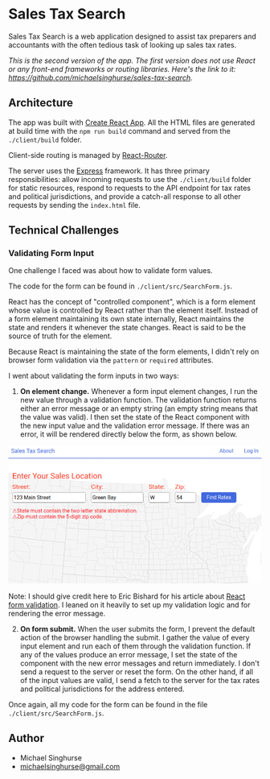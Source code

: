 # Sales Tax Search

Sales Tax Search is a web application designed to assist tax preparers and
accountants with the often tedious task of looking up sales tax rates.

*This is the second version of the app. The first version does not use React or
any front-end frameworks or routing libraries. Here's the link to it: 
https://github.com/michaelsinghurse/sales-tax-search.*

## Architecture
The app was built with [Create React App](https://create-react-app.dev/). All
the HTML files are generated at build time with the `npm run build` command and
served from the `./client/build` folder. 

Client-side routing is managed by [React-Router](https://reactrouter.com/).

The server uses the [Express](https://expressjs.com/) framework. It has three 
primary responsibilities: allow incoming requests to use the 
`./client/build` folder for static resources, respond to requests to 
the API endpoint for tax rates and political jurisdictions, and provide a 
catch-all response to all other requests by sending the `index.html` file. 

## Technical Challenges
### Validating Form Input
One challenge I faced was about how to validate form values. 

The code for the form can be found in `./client/src/SearchForm.js`.

React has the concept of "controlled component", which is a form element
whose value is controlled by React rather than the element itself. Instead of
a form element maintaining its own state internally, React maintains the state 
and renders it whenever the state changes. React is said to be the source of 
truth for the element.

Because React is maintaining the state of the form elements, I didn't rely on
browser form validation via the `pattern` or `required` attributes.

I went about validating the form inputs in two ways:

1. **On element change.** Whenever a form input element changes, I run the new 
value through a validation function. The validation function returns either an 
error message or an empty string (an empty string means that the value was 
valid). I then set the state of the React component with the new input value 
and the validation error message. If there was an error, it will be rendered 
directly below the form, as shown below.

![form-err.png](form-error.png)

Note: I should give credit here to Eric Bishard for his article about [React form
validation](https://www.telerik.com/blogs/up-and-running-with-react-form-validation). 
I leaned on it heavily to set up my validation logic and for rendering the error
message. 

2. **On form submit.** When the user submits the form, I prevent the default 
action of the browser handling the submit. I gather the value of every input 
element and run each of them through the validation function. If any of the 
values produce an error message, I set the state of the component with the new 
error messages and return immediately. I don't send a request to the server or 
reset the form. On the other hand, if all of the input values are valid, I send 
a fetch to the server for the tax rates and political jurisdictions for the address 
entered.

Once again, all my code for the form can be found in the file
`./client/src/SearchForm.js`.

## Author
* Michael Singhurse
* michaelsinghurse@gmail.com
